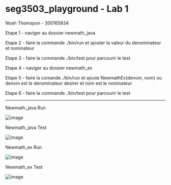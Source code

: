 # seg3503_playground - Lab 1

Noah Thomspon - 300165834

Etape 1 - naviger au dossier newmath_java

Etape 2 - faire la commande ./bin/run et ajouter la valeur du denominateur et nominateur

Etape 3 - faire la commande ./bin/test pour parcourir le test

Etape 4 - naviger au dossier newmath_ex

Etape 5 - faire la comande ./bin/run et ajoute NewmathEx(denom, nom) ou denom est le denominateur desirer et nom est le nominateur

Etape 6 - faire la commande ./bin/test pour parcourir le test

_________________________________________________________________________________________________________________________________________________________________________

Newmath_java Run

![image](https://user-images.githubusercontent.com/71086250/169855656-f47858e0-590e-47d3-9242-16ea47a97ca9.png)

Newmath_java Test

![image](https://user-images.githubusercontent.com/71086250/169855958-d76fc3b0-5405-4f4e-819b-4f54ddf360a3.png)

Newmath_ex Run

![image](https://user-images.githubusercontent.com/71086250/169864249-f5b5d1d1-f131-4889-b419-3d7568bdf104.png)

Newmath_ex Test

![image](https://user-images.githubusercontent.com/71086250/169864849-dc3ea136-d222-40f5-b06f-e569de6856fb.png)
